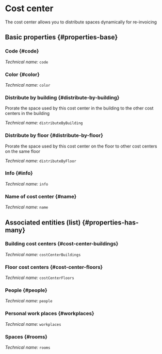 # Cost center
<!--- THIS FILE IS GENERATED PLEASE DO NOT EDIT IT DIRECTLY --->

The cost center allows you to distribute spaces dynamically for re-invoicing

<OH code="costCenter"/>


## Basic properties {#properties-base}

### Code {#code}



*Technical name:* ```code```
<PH code="costCenter:code"/>

### Color {#color}



*Technical name:* ```color```
<PH code="costCenter:color"/>

### Distribute by building {#distribute-by-building}

Prorate the space used by this cost center in the building to the other cost centers in the building

*Technical name:* ```distributeByBuilding```
<PH code="costCenter:distributeByBuilding"/>

### Distribute by floor {#distribute-by-floor}

Prorate the space used by this cost center on the floor to other cost centers on the same floor

*Technical name:* ```distributeByFloor```
<PH code="costCenter:distributeByFloor"/>

### Info {#info}



*Technical name:* ```info```
<PH code="costCenter:info"/>

### Name of cost center {#name}



*Technical name:* ```name```
<PH code="costCenter:name"/>




## Associated entities (list) {#properties-has-many}

### Building cost centers {#cost-center-buildings}



*Technical name:* ```costCenterBuildings```
<PH code="costCenter:costCenterBuildings"/>

### Floor cost centers {#cost-center-floors}



*Technical name:* ```costCenterFloors```
<PH code="costCenter:costCenterFloors"/>

### People {#people}



*Technical name:* ```people```
<PH code="costCenter:people"/>

### Personal work places {#workplaces}



*Technical name:* ```workplaces```
<PH code="costCenter:workplaces"/>

### Spaces {#rooms}



*Technical name:* ```rooms```
<PH code="costCenter:rooms"/>




